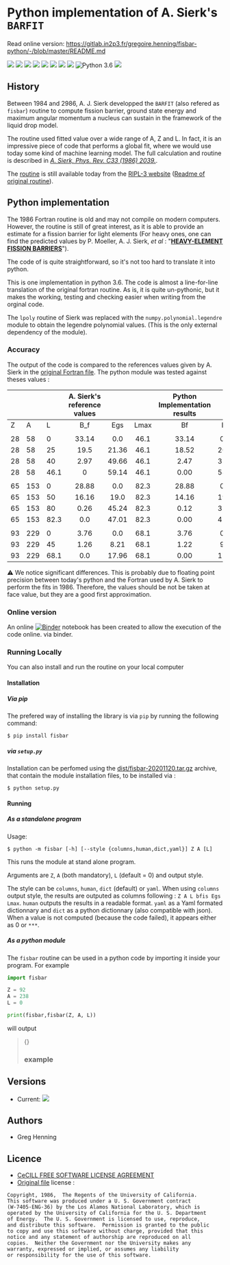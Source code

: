 # Python implementation of A. Sierk's `BARFIT`

Read online version: https://gitlab.in2p3.fr/gregoire.henning/fisbar-python/-/blob/master/README.md

![](badges/version.svg)
![](badges/pytest.svg)
![](badges/coverage.svg)
![](badges/profile.svg)
![](badges/mypy.svg)
![](badges/pylint.svg)
![](badges/flake8.w.svg)
![](badges/flake8.e.svg)
![Python 3.6](https://img.shields.io/badge/python-3.6-blue.svg)
![](https://img.shields.io/badge/License-CeCILL-blue)

## History

Between 1984 and 2986, A. J. Sierk developped the `BARFIT` (also refered as `fisbar`) routine to compute fission barrier, ground state energy and maximum angular momentum a nucleus can sustain in the framework of the liquid drop model. 

The routine used fitted value over a wide range of A, Z and L. 
In fact, it is an impressive piece of code that performs a global fit, where we would use today some kind of machine learning model.
The full calculation and routine is described in [*A. Sierk, Phys. Rev. C33 (1986) 2039.*](https://journals.aps.org/prc/abstract/10.1103/PhysRevC.33.2039).


The [routine](https://www-nds.iaea.org/RIPL-3/fission/fis-barrier-liquiddrop.for) is still available today from the [RIPL-3 website](https://www-nds.iaea.org/RIPL-3/) ([Readme of original routine](https://www-nds.iaea.org/RIPL-3/fission/fis-barrier-liquiddrop.readme)).

## Python implementation

The 1986 Fortran routine is old and may not compile on modern computers. However, the routine is still of great interest, as it is able to provide an estimate for a fission barrier for light elements (For heavy ones, one can find the predicted values by P.&nbsp;Moeller, A.&nbsp;J.&nbsp;Sierk, *et&nbsp;al* : "**[HEAVY-ELEMENT FISSION BARRIERS](https://t2.lanl.gov/nis/molleretal/publications/PRCFIS-2009.html)**").

The code of is quite straightforward, so it's not too hard to translate it into python. 

This is one implementation in python 3.6. The code is almost a line-for-line translation of the original fortran routine. As is, it is quite un-pythonic, but it makes the working, testing and checking easier when writing from the orginal code.

The `lpoly` routine of Sierk was replaced with the `numpy.polynomial.legendre` module to obtain the legendre polynomial values. (This is the only external dependency of the module).

### Accuracy

The output of the code is compared to the references values given by A. Sierk in the [original Fortran file](https://www-nds.iaea.org/RIPL-3/fission/fis-barrier-liquiddrop.for). 
The python module was tested against theses values : 

|   |   |   |      A. Sierk's reference values       ||| Python Implementation results       || |
|---|---|---|:--------:|:---:|:----:|:---------------------:|:---:|:----:|
| Z | A | L | B_f     | Egs | Lmax | Bf    | Egs | Lmax | 
|   |   |   |           |          |           |          |           |          |
| 28 | 58 | 0 | 33.14   | 0.0 | 46.1 | 33.14    | 0.00 | 46.13 |
| 28 | 58 | 25 | 19.5   | 21.36 | 46.1 | 18.52    | 20.00 | 46.13 |
| 28 | 58 | 40 | 2.97   | 49.66 | 46.1 | 2.47    | 31.18 | 46.13 |
| 28 | 58 | 46.1 | 0   | 59.14 | 46.1 | 0.00    | 58.56 | 46.13 |
|   |   |   |           |          |           |          |           |          |
| 65 | 153 | 0 | 28.88   | 0.0 | 82.3 | 28.88    | 0.00 | 82.27 |
| 65 | 153 | 50 | 16.16   | 19.0 | 82.3 | 14.16    | 19.80 | 82.27 |
| 65 | 153 | 80 | 0.26   | 45.24 | 82.3 | 0.12    | 31.47 | 82.27 |
| 65 | 153 | 82.3 | 0.0   | 47.01 | 82.3 | 0.00    | 47.29 | 82.27 | 
|   |   |   |           |          |           |          |           |          |
| 93 | 229 | 0 | 3.76   | 0.0 | 68.1 | 3.76    | 0.00 | 68.13 |
| 93 | 229 | 45 | 1.26   | 8.21 | 68.1 | 1.22    | 9.12 | 68.13 |
| 93 | 229 | 68.1 | 0.0   | 17.96 | 68.1 | 0.00    | 17.83 | 68.13 |

⚠ We notice significant differences. This is probably due to floating point precision between today's python and the Fortran used by A. Sierk to perform the fits in 1986. Therefore, the values should be not be taken at face value, but they are a good first approximation. 


### Online version

An online [![Binder](https://mybinder.org/badge_logo.svg)](https://mybinder.org/v2/git/https%3A%2F%2Fgitlab.in2p3.fr%2Fgregoire.henning%2Ffisbar-pytho/HEAD) notebook has been created to allow the execution of the code online.
via binder.

### Running Locally

You can also install and run the routine on your local computer

#### Installation

##### Via pip

The prefered way of installing the library is via `pip` by running the following command:

```shell
$ pip install fisbar
```


##### via `setup.py`

Installation can be perfomed using the [dist/fisbar-20201120.tar.gz]() archive, that contain the module installation files, to be installed via :
```shell
$ python setup.py
```

#### Running

##### As a standalone program

Usage:

```shell
$ python -m fisbar [-h] [--style {columns,human,dict,yaml}] Z A [L]
```

This runs the module at stand alone program. 

Arguments are `Z`, `A` (both mandatory), `L` (default = 0) and output style.

The style can be `columns`, `human`, `dict` (default) or `yaml`. 
When using `columns` output style, the results are outputed as columns following : `Z A L bfis Egs Lmax`.
`human` outputs the results in a readable format. `yaml` as a Yaml formated dictionnary and `dict` as a python dictionnary (also compatible with json). When a value is not computed (because the code failed), it appears either as 0 or `***`.


##### As a python module

The `fisbar` routine can be used in a python code by importing it inside your program. For example

```python
import fisbar

Z = 92
A = 238
L = 0

print(fisbar,fisbar(Z, A, L))
```

will output 
> {}
> ### example
>

## Versions

- Current: ![](badges/version.svg)

## Authors

- Greg Henning

## Licence 

- [CeCILL FREE SOFTWARE LICENSE AGREEMENT](LICENSE)
- [Original file](https://www-nds.iaea.org/RIPL-3/fission/fis-barrier-liquiddrop.for) license :
```
Copyright, 1986,  The Regents of the University of California.
This software was produced under a U. S. Government contract
(W-7405-ENG-36) by the Los Alamos National Laboratory, which is
operated by the University of California for the U. S. Department
of Energy.  The U. S. Government is licensed to use, reproduce,
and distribute this software.  Permission is granted to the public
to copy and use this software without charge, provided that this
notice and any statement of authorship are reproduced on all
copies.  Neither the Government nor the University makes any
warranty, expressed or implied, or assumes any liability
or responsibility for the use of this software.
```